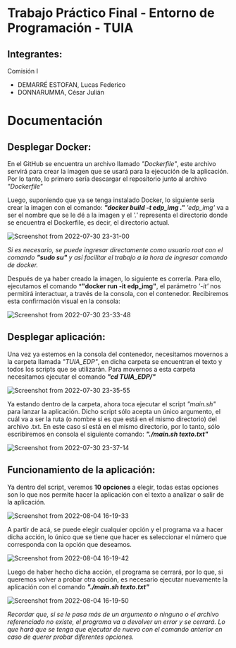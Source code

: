 # Trabajo Práctico Final - Entorno de Programación - TUIA
## Integrantes: 

Comisión I
* DEMARRÉ ESTOFAN, Lucas Federico
* DONNARUMMA, César Julián

# Documentación
## Desplegar Docker:
En el GitHub se encuentra un archivo llamado *"Dockerfile"*, este archivo servirá para crear la imagen que se usará para la ejecución de la aplicación. 
Por lo tanto, lo primero sería descargar el repositorio junto al archivo *"Dockerfile"*

Luego, suponiendo que ya se tenga instalado Docker, lo siguiente sería crear la imagen con el comando: ***"docker build -t edp_img ."*** *'edp_img'* va a ser el nombre que se le dé a la imagen y el *'.'* representa el directorio donde se encuentra el Dockerfile, es decir, el directorio actual.

![Screenshot from 2022-07-30 23-31-00](https://user-images.githubusercontent.com/88700518/182007141-47ba0783-8135-42d6-b724-18a93d83c6b1.png)

*Si es necesario, se puede ingresar directamente como usuario root con el comando **"sudo su"** y así facilitar el trabajo a la hora de ingresar comando de docker.*

Después de ya haber creado la imagen, lo siguiente es correrla. Para ello, ejecutamos el comando ***"docker run -it edp_img"**, 
el parámetro *'-it'* nos permitirá interactuar, a través de la consola, con el contenedor. Recibiremos esta confirmación visual en la consola:

![Screenshot from 2022-07-30 23-33-48](https://user-images.githubusercontent.com/88700518/182007202-c7275231-2d62-420d-9bff-8cb4813b6ab0.png)

## Desplegar aplicación:
Una vez ya estemos en la consola del contenedor, necesitamos movernos a la carpeta llamada *"TUIA_EDP"*, en dicha carpeta se encuentran el texto y
todos los scripts que se utilizarán. Para movernos a esta carpeta necesitamos ejecutar el comando ***"cd TUIA_EDP/"*** 

![Screenshot from 2022-07-30 23-35-55](https://user-images.githubusercontent.com/88700518/182007243-f2f25336-3d0a-495c-b233-4cb1ead31b1c.png)

Ya estando dentro de la carpeta, ahora toca ejecutar el script *"main.sh"* para lanzar la aplicación. Dicho script sólo acepta un único argumento,
el cuál va a ser la ruta (o nombre si es que está en el mismo directorio) del archivo .txt. En este caso sí está en el mismo directorio, por lo tanto,
sólo escribiremos en consola el siguiente comando: ***"./main.sh texto.txt"***

![Screenshot from 2022-07-30 23-37-14](https://user-images.githubusercontent.com/88700518/182007299-39d1b8fe-9922-47f6-82e3-830e0bd42885.png)

## Funcionamiento de la aplicación:
Ya dentro del script, veremos **10 opciones** a elegir, todas estas opciones son lo que nos permite hacer la aplicación con el texto a analizar o 
salir de la aplicación.

![Screenshot from 2022-08-04 16-19-33](https://user-images.githubusercontent.com/88700518/182937715-3371f66f-c612-4e7c-8c91-1f5bee3a221f.png)

A partir de acá, se puede elegir cualquier opción y el programa va a hacer dicha acción, lo único que se tiene que hacer es seleccionar el número que
corresponda con la opción que deseamos.

![Screenshot from 2022-08-04 16-19-42](https://user-images.githubusercontent.com/88700518/182937701-c804b170-c49b-4033-8659-27cc05f765ad.png)

Luego de haber hecho dicha acción, el programa se cerrará, por lo que, si queremos volver a probar otra opción, es necesario ejecutar nuevamente la
aplicación con el comando ***"./main.sh texto.txt"***

![Screenshot from 2022-08-04 16-19-50](https://user-images.githubusercontent.com/88700518/182937667-dbbfd128-9541-4292-b4ab-c4af89db0eea.png)

*Recordar que, si se le pasa más de un argumento o ninguno o el archivo referenciado no existe, el programa va a devolver un error y se cerrará. 
Lo que hará que se tenga que ejecutar de nuevo con el comando anterior en caso de querer probar diferentes opciones.*
